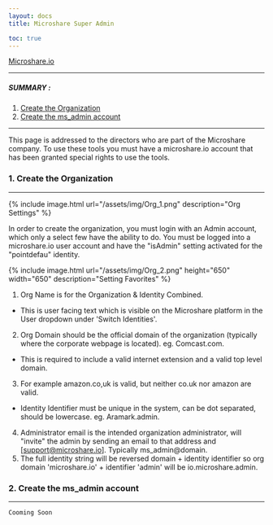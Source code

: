 ```yaml
---
layout: docs
title: Microshare Super Admin

toc: true
---
```


[Microshare.io](https://microshare.io)

---------------------------------------

##### SUMMARY : 

1. [Create the Organization](./#1-create-the-organization)
2. [Create the ms_admin account](./#2-create-the-ms_admin-account)


---------------------------------------

This page is addressed to the directors who are part of the Microshare company. 
To use these tools you must have a microshare.io account that has been granted special rights to use the tools.

### 1. Create the Organization
---------------------------------------
{% include image.html url="/assets/img/Org_1.png" description="Org Settings" %}

In order to create the organization, you must login with an Admin account, which only a select few have the ability to do. You must be logged into a microshare.io user account and have the "isAdmin" setting activated for the "pointdefau" identity. 

{% include image.html url="/assets/img/Org_2.png" height="650" width="650" description="Setting Favorites" %}

1. Org Name is for the Organization & Identity Combined.   
* This is user facing text which is visible on the Microshare platform in the User dropdown under 'Switch Identities'. 
2. Org Domain should be the official domain of the organization (typically where the corporate webpage is located). eg. Comcast.com. 
* This is required to include a valid internet extension and a valid top level domain.   
3. For example amazon.co,uk is valid, but neither co.uk nor amazon are valid. 
* Identity Identifier must be unique in the system, can be dot separated, should be lowercase. eg. Aramark.admin. 
4. Administrator email is the intended organization administrator, will "invite" the admin by sending an email to that address and [support@microshare.io]. Typically ms_admin@domain. 
5. The full identity string will be reversed domain + identity identifier so org domain 'microshare.io' + identifier 'admin' will be io.microshare.admin. 


### 2. Create the ms_admin account
---------------------------------------

`Cooming Soon`
